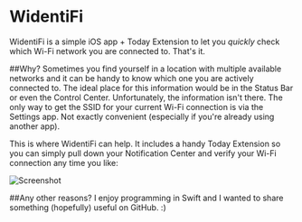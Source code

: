 # WidentiFi
WidentiFi is a simple iOS app + Today Extension to let you *quickly* check which Wi-Fi network you are connected to. That's it.

##Why?
Sometimes you find yourself in a location with multiple available networks and it can be handy to know which one you are actively connected to. The ideal place for this information would be in the Status Bar or even the Control Center. Unfortunately, the information isn't there. The only way to get the SSID for your current Wi-Fi connection is via the Settings app. Not exactly convenient (especially if you're already using another app).

This is where WidentiFi can help. It includes a handy Today Extension so you can simply pull down your Notification Center and verify your Wi-Fi connection any time you like:

![Screenshot](http://f.cl.ly/items/1o0z3L3z2F1o2R06300V/WidentiFi-Today.jpg)

##Any other reasons?
I enjoy programming in Swift and I wanted to share something (hopefully) useful on GitHub. :)


